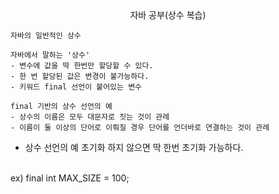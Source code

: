 <center>자바 공부(상수 복습)</center>

    자바의 일반적인 상수
    
    자바에서 말하는 '상수'
    - 변수에 값을 딱 한번만 할당할 수 있다.
    - 한 번 할당된 값은 변경이 불가능하다.
    - 키워드 final 선언이 붙어있는 변수
  
    final 기반의 상수 선언의 예
    - 상수의 이름은 모두 대문자로 짓는 것이 관례
    - 이름이 둘 이상의 단어로 이뤄질 경우 단어를 언더바로 연결하는 것이 관례
  - 상수 선언의 예 초기화 하지 않으면 딱 한번 초기화 가능하다.
  <br>
  ex) final int MAX_SIZE = 100;